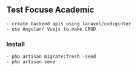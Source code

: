 ## Test Focuse Academic
    - create backend apis using laravel/codiginter
    - use Angular/ Vuejs to make CRUD

### Install
    - php artisan migrate:fresh -seed
    - php artisan seve
